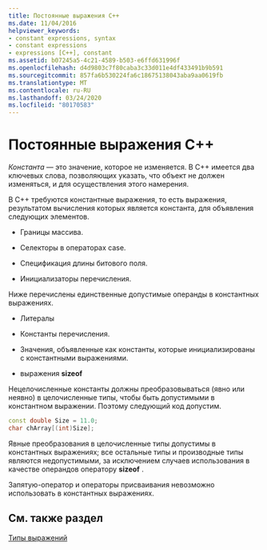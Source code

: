 ```yaml
---
title: Постоянные выражения C++
ms.date: 11/04/2016
helpviewer_keywords:
- constant expressions, syntax
- constant expressions
- expressions [C++], constant
ms.assetid: b07245a5-4c21-4589-b503-e6ffd631996f
ms.openlocfilehash: d4d9803c7f80caba3c33d011e4df433491b9b591
ms.sourcegitcommit: 857fa6b530224fa6c18675138043aba9aa0619fb
ms.translationtype: MT
ms.contentlocale: ru-RU
ms.lasthandoff: 03/24/2020
ms.locfileid: "80170583"
---
```

# <a name="c-constant-expressions"></a>Постоянные выражения C++

*Константа* — это значение, которое не изменяется. В C++ имеется два ключевых слова, позволяющих указать, что объект не должен изменяться, и для осуществления этого намерения.

В C++ требуются константные выражения, то есть выражения, результатом вычисления которых является константа, для объявления следующих элементов.

- Границы массива.

- Селекторы в операторах case.

- Спецификация длины битового поля.

- Инициализаторы перечисления.

Ниже перечислены единственные допустимые операнды в константных выражениях.

- Литералы

- Константы перечисления.

- Значения, объявленные как константы, которые инициализированы с константными выражениями.

- выражения **sizeof**

Нецелочисленные константы должны преобразовываться (явно или неявно) в целочисленные типы, чтобы быть допустимыми в константном выражении. Поэтому следующий код допустим.

```cpp
const double Size = 11.0;
char chArray[(int)Size];
```

Явные преобразования в целочисленные типы допустимы в константных выражениях; все остальные типы и производные типы являются недопустимыми, за исключением случаев использования в качестве операндов оператору **sizeof** .

Запятую-оператор и операторы присваивания невозможно использовать в константных выражениях.

## <a name="see-also"></a>См. также раздел

[Типы выражений](../cpp/types-of-expressions.md)
